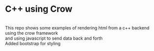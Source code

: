 # C++ using Crow 
<br />
This repo shows some examples of rendering html from a c++ backend using the crow framework <br />
and using javascript to send data back and forth <br />
Added bootstrap for styling <br />
